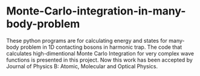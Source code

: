 # Monte-Carlo-integration-in-many-body-problem
These python programs are for calculating energy and states for many-body problem in 1D contacting bosons in harmonic trap. The code that calculates high-dimentional Monte Carlo Integration for very complex wave functions is presented in this project. Now this work has been accepted by Journal of Physics B: Atomic, Molecular and Optical Physics.
